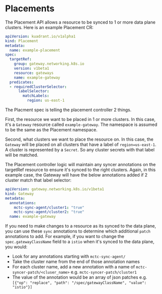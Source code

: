 # Placements

The Placement API allows a resource to be synced to 1 or more data plane clusters.
Here is an example Placement CR:

```yaml
apiVersion: kuadrant.io/v1alpha1
kind: Placement
metadata:
  name: example-placement
spec:
  targetRef:
    group: gateway.networking.k8s.io
    version: v1beta1
    resource: gateways
    name: example-gateway
  predicates:
  - requiredClusterSelector:
      labelSelector:
        matchLabels:
          region: us-east-1
```

The Placment spec is telling the placement controller 2 things.

First, the resource we want to be placed in 1 or more clusters.
In this case, it's a `Gateway` resource called `example-gateway`.
The namespace is assumed to be the same as the Placement namespace.

Second, what clusters we want to place the resource on.
In this case, the `Gateway` will be placed on all clusters that have a label of `region=us-east-1`.
A cluster is represented by a `Secret`. So any cluster secrets with that label will be matched.

The Placement controller logic will maintain any syncer annotations on the targetRef resource to ensure it's synced to the right clusters.
Again, in this example case, the Gateway will have the below annotations added if 2 cluster match that label selector:

```yaml
apiVersion: gateway.networking.k8s.io/v1beta1
kind: Gateway
metadata:
  annotations:
    mctc-sync-agent/cluster1: "true"
    mctc-sync-agent/cluster2: "true"
  name: example-gateway
```

If you need to make changes to a resource as its synced to the data plane, you can use these `sync` annotations to determine which additional `patch` annotations to add.
For example, if you want to change the `spec.gatewayClassName` field to a `istio` when it's synced to the data plane, you would:

* Look for any annotations starting with `mctc-sync-agent/`
* Take the cluster name from the end of those annotation names
* For each cluster name, add a new annotation with a name of `mctc-syncer-patch/<cluser_name>` e.g. `mctc-syncer-patch/cluster1`
* The value of the annotation would be an array of json patches e.g. `[{"op": "replace", "path": "/spec/gatewayClassName", "value": "istio"}]`
